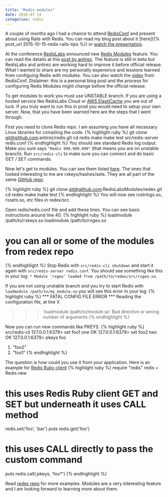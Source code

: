 ```yaml
---
title: "Redis modules"
date: 2016-07-14
categories: redis
---
```


A couple of months ago I had a chance to attend [RedisConf](http://redisconf.com/) and present about using Rails with Redis.  You can read my blog post about it [here]({% post_url 2015-10-15-redis-rails-tips %}) or [watch the presentation](https://www.youtube.com/watch?v=p-XNGlUoPQg&index=20&list=PL83Wfqi-zYZHtHoGv3PcGQA3lvE9p1eRl).

At the conference [RedisLabs](https://redislabs.com/) announced new [Redis Modules](http://redismodules.com/) feature.  You can read the details at this [post by antirez](http://antirez.com/news/106).  The feature is still in beta but RedisLabs and antirez are working hard to improve it before official release.  What I wanted to share are my personally expereince and lessions learned from configuing Redis with modules.  You can also watch the [video](https://www.youtube.com/watch?v=fzkq0UrLK_I&list=PL83Wfqi-zYZHtHoGv3PcGQA3lvE9p1eRl&index=26) from RedisConf.  Dislaimer:  this is a personal blog post and the process for configuring Redis Modules might change before the official release.

To get modules to work you must use UNSTABLE branch.  If you are using a hosted service like RedisLabs Cloud or [AWS ElastiCache](https://aws.amazon.com/elasticache/) you are out of luck.  If you truly want to run this in prod you would need to setup your own server.  Now, that you have been warned here are the steps that I went through.

First you need to clone Redis repo.  I am assuming you have all necessary Linux libraries for compiling the code.
{% highlight ruby %}
git clone git@github.com:antirez/redis.git
cd redis
make
make test
src/redis-server redis.conf
{% endhighlight %}
You should see standard Redis log output.  Make you sure says `"Redis 999.999.999"` (that means you are on unstable branch).  Run `src/redis-cli` to make sure you can connect and do basic GET / SET commands.

Now let's get to modules.  You can see them listed [here](http://redismodules.com/).  The ones that looked interesting to me are rxkeys/hashes/sets.  They are all part of the same [GitHub repo](https://github.com/RedisLabsModules/redex).

{% highlight ruby %}
git clone git@github.com:RedisLabsModules/redex.git
cd redex
make
make test
{% endhighlight %}
You will now see rxstrings.so, rxsets.so, etc files in redex/src.

Open redis/redis.conf file and add these lines.  You can see basic instructions around line 40.
{% highlight ruby %}
loadmodule /path/to/rxkeys.so
loadmodule /path/to/rxgeo.so
# you can all or some of the modules from redex repo
{% endhighlight %}
Stop Redis with `src/redis-cli shutdown` and start it again with `src/redis-server redis.conf`.  You should see something like this in your log:  `* Module 'rxgeo' loaded from /path/to/redex/src/rxgeo.so`.

If you are not using unstable branch and you try to start Redis with `loadmodule /path/to/my_module.so` you will see this error in your log:
{% highlight ruby %}
*** FATAL CONFIG FILE ERROR ***
Reading the configuration file, at line X
>>> 'loadmodule /path/to/module.so'
Bad directive or wrong number of arguments
{% endhighlight %}

Now you can run new commands like PKEYS.
{% highlight ruby %}
src/redis-cli
127.0.0.1:6379> set foo1 one
OK
127.0.0.1:6379> set foo2 two
OK
127.0.0.1:6379> pkeys foo
1) "foo2"
2) "foo1"
{% endhighlight %}

The question is how could you use it from your application.  Here is an example for [Redis Ruby client](https://github.com/redis/redis-rb)
{% highlight ruby %}
require "redis"
redis = Redis.new
# this uses Redis Ruby client GET and SET but underneath it uses CALL method
redis.set('foo', 'bar')
puts redis.get('foo')
# this uses CALL directly to pass the custom command
puts redis.call(:pkeys, 'foo*')
{% endhighlight %}

Read [redex repo](https://github.com/RedisLabsModules/redex) for more examples.  Modules are a very interesting feature and I am looking forward to learning more about them.